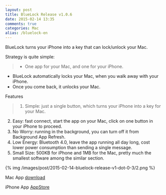 ```yaml
---
layout: post
title: BlueLock Release v1.0.6
date: 2015-02-14 13:35
comments: true
categories: Mac
alias: /bluelock-en
---
```


BlueLock turns your iPhone into a key that can lock/unlock your Mac.

Strategy is quite simple:

>* One app for your Mac, and one for your iPhone.
* BlueLock automatically locks your Mac, when you walk away with your iPhone.
* Once you come back, it unlocks your Mac.

Features

>1. Simple: just a single button, which turns your iPhone into a key for your Mac.
2. Easy: fast connect, start the app on your Mac, click on one button in your iPhone to proceed.
3. No Worry: running in the background, you can turn off it from Background App Refresh.
4. Low Energy: Bluetooth 4.0, leave the app running all day long, cost lower power consumption than sending a single message.
5. Small Size: 500KB for iPhone and 1MB for the Mac, pretty much the smallest software among the similar section.

<!-- more -->

{% img /images/post/2015-02-14-bluelock-release-v1-dot-0-3/2.png %}

Mac App [download](/media/2015-02-14-bluelock-release-v1-dot-0-3/BlueLock.dmg)

iPhone App [AppStore](https://itunes.apple.com/en/app/id958057367)
